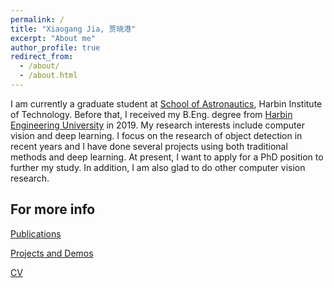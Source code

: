 ```yaml
---
permalink: /
title: "Xiaogang Jia, 贾晓港"
excerpt: "About me"
author_profile: true
redirect_from: 
  - /about/
  - /about.html
---
```


I am currently a graduate student at [School of Astronautics](http://sa.hit.edu.cn/), Harbin Institute of Technology. Before that, I received my B.Eng. degree from [Harbin Engineering University](http://www.hrbeu.edu.cn/) in 2019.
My research interests include computer vision and deep learning. I focus on the research of object detection in recent years and I have done several projects using both traditional methods and deep learning. 
At present, I want to apply for a PhD position to further my study. In addition, I am also glad to do other computer vision research.

For more info
------
[Publications](https://xiaogangjia.github.io//publications/)

[Projects and Demos](https://xiaogangjia.github.io//portfolio/)

[CV](/files/jia.pdf)
